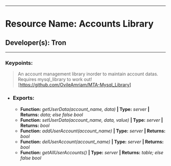 ***
# Resource Name: Accounts Library
## Developer(s): Tron
***

### Keypoints:
> An account management library inorder to maintain account datas. Requires mysql_library to work out! [https://github.com/OvileAmriam/MTA-Mysql_Library]

- ### Exports:
  - **Function:** _getUserData(account_name, data)_ **| Type:** _server_ **| Returns:** _data; else false bool_
  - **Function:** _setUserData(account_name, data, value)_ **| Type:** _server_ **| Returns:** _bool_
  - **Function:** _addUserAccount(account_name)_ **| Type:** _server_ **| Returns:** _bool_
  - **Function:** _delUserAccount(account_name)_ **| Type:** _server_ **| Returns:** _bool_
  - **Function:** _getAllUserAccounts()_ **| Type:** _server_ **| Returns:** _table; else false bool_
